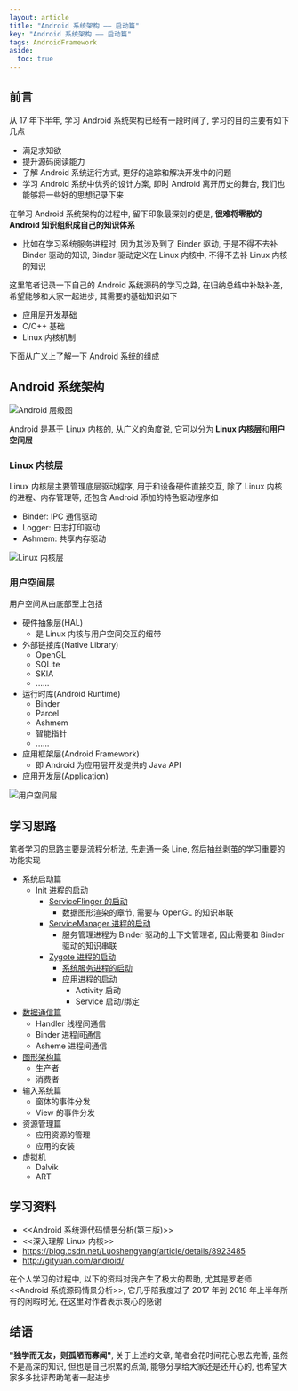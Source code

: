 ```yaml
---
layout: article
title: "Android 系统架构 —— 启动篇"
key: "Android 系统架构 —— 启动篇" 
tags: AndroidFramework
aside:
  toc: true
---
```


## 前言
从 17 年下半年, 学习 Android 系统架构已经有一段时间了, 学习的目的主要有如下几点
- 满足求知欲
- 提升源码阅读能力
- 了解 Android 系统运行方式, 更好的追踪和解决开发中的问题
- 学习 Android 系统中优秀的设计方案, 即时 Android 离开历史的舞台, 我们也能够将一些好的思想记录下来

在学习 Android 系统架构的过程中, 留下印象最深刻的便是, **很难将零散的 Android 知识组织成自己的知识体系**
- 比如在学习系统服务进程时, 因为其涉及到了 Binder 驱动, 于是不得不去补 Binder 驱动的知识, Binder 驱动定义在 Linux 内核中, 不得不去补 Linux 内核的知识

这里笔者记录一下自己的 Android 系统源码的学习之路, 在归纳总结中补缺补差, 希望能够和大家一起进步, 其需要的基础知识如下
- 应用层开发基础
- C/C++ 基础
- Linux 内核机制

<!--more-->

下面从广义上了解一下 Android 系统的组成

## Android 系统架构
![Android 层级图](https://i.loli.net/2019/10/19/BuXSCfDb3hsMd65.png)

Android 是基于 Linux 内核的, 从广义的角度说, 它可以分为 **Linux 内核层**和**用户空间层**

### Linux 内核层
Linux 内核层主要管理底层驱动程序, 用于和设备硬件直接交互, 除了 Linux 内核的进程、内存管理等, 还包含 Android 添加的特色驱动程序如
- Binder: IPC 通信驱动
- Logger: 日志打印驱动
- Ashmem: 共享内存驱动

![Linux 内核层](https://i.loli.net/2019/10/19/9vVfYIx8bu7g5Xo.jpg)

### 用户空间层
用户空间从由底部至上包括
- 硬件抽象层(HAL)
  - 是 Linux 内核与用户空间交互的纽带
- 外部链接库(Native Library)
  - OpenGL
  - SQLite
  - SKIA
  - ......
- 运行时库(Android Runtime)
  - Binder
  - Parcel
  - Ashmem
  - 智能指针
  - ......
- 应用框架层(Android Framework)
  - 即 Android 为应用层开发提供的 Java API
- 应用开发层(Application)

![用户空间层](https://i.loli.net/2019/10/19/bDvXL4MBZwTnzHC.jpg)

## 学习思路
笔者学习的思路主要是流程分析法, 先走通一条 Line, 然后抽丝剥茧的学习重要的功能实现
- 系统启动篇
  - [Init 进程的启动](https://sharrychoo.github.io/blog/2018/05/30/android-source-systemstart-init-start.html)
    - [ServiceFlinger 的启动](https://sharrychoo.github.io/blog/2019/10/11/android-source-graphic-consumer1.html)
       - 数据图形渲染的章节, 需要与 OpenGL 的知识串联
    - [ServiceManager 进程的启动](https://sharrychoo.github.io/blog/2018/07/15/android-source-dc-binder5.html)
       - 服务管理进程为 Binder 驱动的上下文管理者, 因此需要和 Binder 驱动的知识串联
    - [Zygote 进程的启动](https://sharrychoo.github.io/blog/2018/06/03/android-source-systemstart-zygote-start.html)
      - [系统服务进程的启动](https://sharrychoo.github.io/blog/2018/06/04/android-source-systemstart-systemserver-start.html)
      - [应用进程的启动](https://sharrychoo.github.io/blog/2018/06/05/android-source-systemstart-appthread-start.html)
          - Activity 启动
          - Service 启动/绑定
- [数据通信篇](https://sharrychoo.github.io/blog/2018/06/11/android-source-dc-overview.html)
  - Handler 线程间通信
  - Binder 进程间通信
  - Asheme 进程间通信
- [图形架构篇](https://sharrychoo.github.io/blog/2018/08/10/android-source-graphic-overview.html)
  - 生产者
  - 消费者
- 输入系统篇
  - 窗体的事件分发
  - View 的事件分发
- 资源管理篇
  - 应用资源的管理
  - 应用的安装
- 虚拟机
  - Dalvik
  - ART

## 学习资料
- <<Android 系统源代码情景分析(第三版)>>
- <<深入理解 Linux 内核>>
- https://blog.csdn.net/Luoshengyang/article/details/8923485
- http://gityuan.com/android/

在个人学习的过程中, 以下的资料对我产生了极大的帮助, 尤其是罗老师<<Android 系统源码情景分析>>, 它几乎陪我度过了 2017 年到 2018 年上半年所有的闲暇时光, 在这里对作者表示衷心的感谢

## 结语
**"独学而无友，则孤陋而寡闻"**, 关于上述的文章, 笔者会花时间花心思去完善, 虽然不是高深的知识, 但也是自己积累的点滴, 能够分享给大家还是还开心的, 也希望大家多多批评帮助笔者一起进步